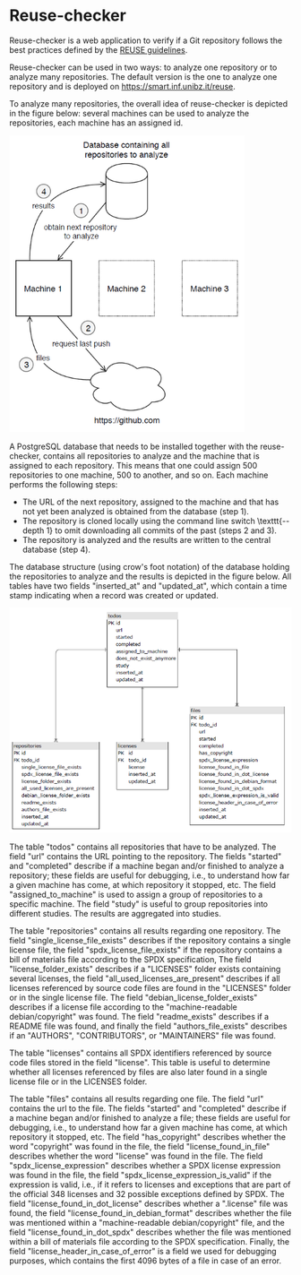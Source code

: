 # Reuse-checker

Reuse-checker is a web application to verify if a Git repository follows the
best practices defined by the [REUSE guidelines](https://reuse.software/).

Reuse-checker can be used in two ways: to analyze one repository or to analyze
many repositories. The default version is the one to analyze one repository and
is deployed on <https://smart.inf.unibz.it/reuse>.

To analyze many repositories, the overall idea of reuse-checker is depicted in
the figure below: several machines can be used to analyze the repositories, each
machine has an assigned id. 

![Overall idea][figure1]

A PostgreSQL database that needs to be installed together with the
reuse-checker, contains all repositories to analyze and the machine that is
assigned to each repository. This means that one could assign 500 repositories
to one machine, 500 to another, and so on. Each machine performs the following
steps:

* The URL of the next repository, assigned to the machine and that has not yet
  been analyzed is obtained from the database (step 1).
* The repository is cloned locally using the command line switch \texttt{--depth
  1} to omit downloading all commits of the past (steps 2 and 3).
* The repository is analyzed and the results are written to the central database (step 4).

The database structure (using crow's foot notation) of the database holding the repositories to analyze and the results is depicted in the figure below. All tables have two fields "inserted_at" and "updated_at", which contain a time stamp indicating when a record was created or updated.

![Database structure][figure2]

The table "todos" contains all repositories that have to be analyzed. The field
"url" contains the URL pointing to the repository. The fields "started" and
"completed" describe if a machine began and/or finished to analyze a repository;
these fields are useful for debugging, i.e., to understand how far a given
machine has come, at which repository it stopped, etc. The field
"assigned_to_machine" is used to assign a group of repositories to a specific
machine. The field "study" is useful to group repositories into different
studies. The results are aggregated into studies. 

The table "repositories" contains all results regarding one repository. The
field "single_license_file_exists" describes if the repository contains a single
license file, the field "spdx_license_file_exists" if the repository contains a
bill of materials file according to the SPDX specification, The field
"license_folder_exists" describes if a "LICENSES" folder exists containing
several licenses, the field "all_used_licenses_are_present" describes if all
licenses referenced by source code files are found in the "LICENSES" folder or
in the single license file. The field "debian_license_folder_exists" describes
if a license file according to the "machine-readable debian/copyright" was
found. The field "readme_exists" describes if a README file was found, and
finally the field "authors_file_exists" describes if an "AUTHORS",
"CONTRIBUTORS", or "MAINTAINERS" file was found.

The table "licenses" contains all SPDX identifiers referenced by source code
files stored in the field "license". This table is useful to determine whether
all licenses referenced by files are also later found in a single license file
or in the LICENSES folder.

The table "files" contains all results regarding one file. The field "url"
contains the url to the file. The fields "started" and "completed" describe if a
machine began and/or finished to analyze a file; these fields are useful for
debugging, i.e., to understand how far a given machine has come, at which
repository it stopped, etc. The field "has_copyright" describes whether the word
"copyright" was found in the file, the field "license_found_in_file" describes
whether the word "license" was found in the file. The field
"spdx_license_expression" describes whether a SPDX license expression was found
in the file, the field "spdx_license_expression_is_valid" if the expression is
valid, i.e., if it refers to licenses and exceptions that are part of the
official 348 licenses and 32 possible exceptions defined by SPDX. The field
"license_found_in_dot_license" describes whether a ".license" file was found,
the field "license_found_in_debian_format" describes whether the file was
mentioned within a "machine-readable debian/copyright" file, and the field
"license_found_in_dot_spdx" describes whether the file was mentioned within a
bill of materials file according to the SPDX specification. Finally, the field
"license_header_in_case_of_error" is a field we used for debugging purposes,
which contains the first 4096 bytes of a file in case of an error.

[figure1]: https://github.com/riccardofelluga/reuse-checker/blob/master/documentation/idea.png "Overall idea of reuse-checker"
[figure2]: https://github.com/riccardofelluga/reuse-checker/blob/master/documentation/database.png "Database structure"